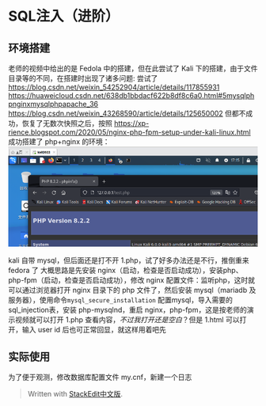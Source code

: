 
# SQL注入（进阶）

## 环境搭建

老师的视频中给出的是 Fedola 中的搭建，但在此尝试了 Kali 下的搭建，由于文件目录等的不同，在搭建时出现了诸多问题:
尝试了
https://blog.csdn.net/weixin_54252904/article/details/117855931
https://huaweicloud.csdn.net/638db1bbdacf622b8df8c6a0.html#5mysqlphpnginxmysqlphpapache_36
https://blog.csdn.net/weixin_43268590/article/details/125650002
但都不成功，恢复了无数次快照之后，按照
https://xp-rience.blogspot.com/2020/05/nginx-php-fpm-setup-under-kali-linux.html
成功搭建了 php+nginx 的环境：
![输入图片说明](/imgs/2023-05-01/ybY35dzlQrrS24fa.png)

kali 自带 mysql，但后面还是打不开 1.php，试了好多办法还是不行，推倒重来 fedora 了
大概思路是先安装 nginx（启动，检查是否启动成功），安装php、php-fpm（启动，检查是否启动成功），修改 nginx 配置文件：监听php，这时就可以通过浏览器打开 nginx 目录下的 php 文件了，然后安装 mysql（mariadb 及服务器），使用命令`mysql_secure_installation` 配置mysql，导入需要的sql_injection表，安装 php-mysqlnd，重启 nginx，php-fpm，这是按老师的演示视频就可以打开 1.php 查看内容，*不过我打开还是空白*？但是 1.html 可以打开，输入 user id 后也可正常回显，就这样用着吧先

## 实际使用

为了便于观测，修改数据库配置文件 my.cnf，新建一个日志
> Written with [StackEdit中文版](https://stackedit.cn/).
<!--stackedit_data:
eyJoaXN0b3J5IjpbMTE5NDA5OTE2NCwxNTg5MDQ4NTg5LC0xOD
U4ODYyOTU3LC0xNTY2MzU0MTcwLDI3MTk5MDYzNCwyMzk3NDcy
MjYsLTIwNjg3ODg1MTIsMTY0ODU1NjYxMCwtMTgwMjM3ODA2MC
wtMTkxNTQyNjk1LC01OTg5MDIxNSwtMzU5MTk1Nzk3LDIzMjA4
MTczLDE3MzI2NzYxODhdfQ==
-->